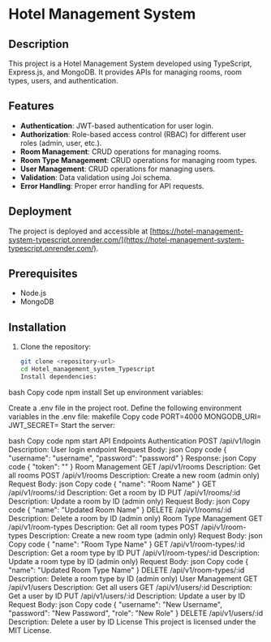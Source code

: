 # Hotel Management System

## Description

This project is a Hotel Management System developed using TypeScript, Express.js, and MongoDB. It provides APIs for managing rooms, room types, users, and authentication.

## Features

- **Authentication**: JWT-based authentication for user login.
- **Authorization**: Role-based access control (RBAC) for different user roles (admin, user, etc.).
- **Room Management**: CRUD operations for managing rooms.
- **Room Type Management**: CRUD operations for managing room types.
- **User Management**: CRUD operations for managing users.
- **Validation**: Data validation using Joi schema.
- **Error Handling**: Proper error handling for API requests.

## Deployment

The project is deployed and accessible at [https://hotel-management-system-typescript.onrender.com/](https://hotel-management-system-typescript.onrender.com/).

## Prerequisites

- Node.js
- MongoDB

## Installation

1. Clone the repository:

   ```bash
   git clone <repository-url>
   cd Hotel_management_system_Typescript
   Install dependencies:
   ```

bash
Copy code
npm install
Set up environment variables:

Create a .env file in the project root.
Define the following environment variables in the .env file:
makefile
Copy code
PORT=4000
MONGODB_URI=<your-mongodb-uri>
JWT_SECRET=<your-secret-key>
Start the server:

bash
Copy code
npm start
API Endpoints
Authentication
POST /api/v1/login
Description: User login endpoint
Request Body:
json
Copy code
{
"username": "username",
"password": "password"
}
Response:
json
Copy code
{
"token": "<jwt-token>"
}
Room Management
GET /api/v1/rooms
Description: Get all rooms
POST /api/v1/rooms
Description: Create a new room (admin only)
Request Body:
json
Copy code
{
"name": "Room Name"
}
GET /api/v1/rooms/:id
Description: Get a room by ID
PUT /api/v1/rooms/:id
Description: Update a room by ID (admin only)
Request Body:
json
Copy code
{
"name": "Updated Room Name"
}
DELETE /api/v1/rooms/:id
Description: Delete a room by ID (admin only)
Room Type Management
GET /api/v1/room-types
Description: Get all room types
POST /api/v1/room-types
Description: Create a new room type (admin only)
Request Body:
json
Copy code
{
"name": "Room Type Name"
}
GET /api/v1/room-types/:id
Description: Get a room type by ID
PUT /api/v1/room-types/:id
Description: Update a room type by ID (admin only)
Request Body:
json
Copy code
{
"name": "Updated Room Type Name"
}
DELETE /api/v1/room-types/:id
Description: Delete a room type by ID (admin only)
User Management
GET /api/v1/users
Description: Get all users
GET /api/v1/users/:id
Description: Get a user by ID
PUT /api/v1/users/:id
Description: Update a user by ID
Request Body:
json
Copy code
{
"username": "New Username",
"password": "New Password",
"role": "New Role"
}
DELETE /api/v1/users/:id
Description: Delete a user by ID
License
This project is licensed under the MIT License.
